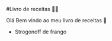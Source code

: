 #Livro de receitas :man_cook:

Olá Bem vindo ao meu livro de receitas :wave:
* Strogonoff de frango
